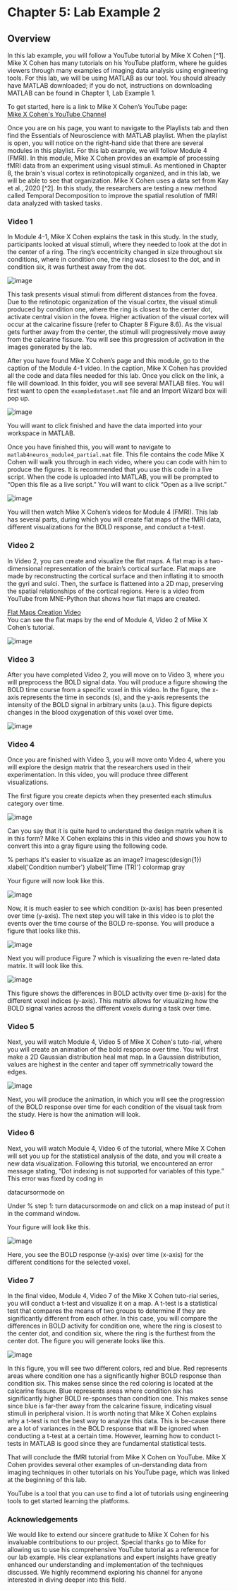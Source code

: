 # Chapter 5: Lab Example 2

## Overview

In this lab example, you will follow a YouTube tutorial by Mike X Cohen [^1]. Mike X Cohen has many tutorials on his YouTube platform, where he guides viewers through many examples of imaging data analysis using engineering tools. For this lab, we will be using MATLAB as our tool. You should already have MATLAB downloaded; if you do not, instructions on downloading MATLAB can be found in Chapter 1, Lab Example 1.

To get started, here is a link to Mike X Cohen’s YouTube page:  
[Mike X Cohen's YouTube Channel](https://www.youtube.com/@mikexcohen1)

Once you are on his page, you want to navigate to the Playlists tab and then find the Essentials of Neuroscience with MATLAB playlist. When the playlist is open, you will notice on the right-hand side that there are several modules in this playlist. For this lab example, we will follow Module 4 (FMRI). In this module, Mike X Cohen provides an example of processing fMRI data from an experiment using visual stimuli. As mentioned in Chapter 8, the brain's visual cortex is retinotopically organized, and in this lab, we will be able to see that organization. Mike X Cohen uses a data set from Kay et al., 2020 [^2]. In this study, the researchers are testing a new method called Temporal Decomposition to improve the spatial resolution of fMRI data analyzed with tasked tasks.

### Video 1

In Module 4-1, Mike X Cohen explains the task in this study. In the study, participants looked at visual stimuli, where they needed to look at the dot in the center of a ring. The ring’s eccentricity changed in size throughout six conditions, where in condition one, the ring was closest to the dot, and in condition six, it was furthest away from the dot.

![image](https://github.com/user-attachments/assets/a14b1d25-7893-4958-abc3-a0ed4cc83eb1)

This task presents visual stimuli from different distances from the fovea. Due to the retinotopic organization of the visual cortex, the visual stimuli produced by condition one, where the ring is closest to the center dot, activate central vision in the fovea. Higher activation of the visual cortex will occur at the calcarine fissure (refer to Chapter 8 Figure 8.6). As the visual gets further away from the center, the stimuli will progressively move away from the calcarine fissure. You will see this progression of activation in the images generated by the lab.

After you have found Mike X Cohen’s page and this module, go to the caption of the Module 4-1 video. In the caption, Mike X Cohen has provided all the code and data files needed for this lab. Once you click on the link, a file will download. In this folder, you will see several MATLAB files. You will first want to open the `exampledataset.mat` file and an Import Wizard box will pop up.

![image](https://github.com/user-attachments/assets/a9208fe0-1fc1-49d9-bc43-7f98f555f5f4)

You will want to click finished and have the data imported into your workspace in MATLAB.

Once you have finished this, you will want to navigate to `matlab4neuros_module4_partial.mat` file. This file contains the code Mike X Cohen will walk you through in each video, where you can code with him to produce the figures. It is recommended that you use this code in a live script. When the code is uploaded into MATLAB, you will be prompted to “Open this file as a live script.” You will want to click “Open as a live script.”

![image](https://github.com/user-attachments/assets/28d2ea06-00ac-4535-bd8f-71fd02496ae0)

You will then watch Mike X Cohen’s videos for Module 4 (FMRI). This lab has several parts, during which you will create flat maps of the fMRI data, different visualizations for the BOLD response, and conduct a t-test.

### Video 2

In Video 2, you can create and visualize the flat maps. A flat map is a two-dimensional representation of the brain’s cortical surface. Flat maps are made by reconstructing the cortical surface and then inflating it to smooth the gyri and sulci. Then, the surface is flattened into a 2D map, preserving the spatial relationships of the cortical regions. Here is a video from YouTube from MNE-Python that shows how flat maps are created.

[Flat Maps Creation Video](https://www.youtube.com/watch?v=OOy7t1yq8IM)  
You can see the flat maps by the end of Module 4, Video 2 of Mike X Cohen’s tutorial.

![image](https://github.com/user-attachments/assets/1db042f2-1ae5-4be5-8525-1b0a06db298c)

### Video 3

After you have completed Video 2, you will move on to Video 3, where you will preprocess the BOLD signal data. You will produce a figure showing the BOLD time course from a specific voxel in this video. In the figure, the x-axis represents the time in seconds (s), and the y-axis represents the intensity of the BOLD signal in arbitrary units (a.u.). This figure depicts changes in the blood oxygenation of this voxel over time.

![image](https://github.com/user-attachments/assets/bd6aa42b-1c2b-4cfc-9549-a4cc803af4ca)

### Video 4

Once you are finished with Video 3, you will move onto Video 4, where you will explore the design matrix that the researchers used in their experimentation. In this video, you will produce three different visualizations.

The first figure you create depicts when they presented each stimulus category over time.

![image](https://github.com/user-attachments/assets/14837008-ed3f-493d-9aa6-7e496130cf9c)

Can you say that it is quite hard to understand the design matrix when it is in this form? Mike X Cohen explains this in this video and shows you how to convert this into a gray figure using the following code.

% perhaps it's easier to visualize as an image?
imagesc(design{1})
xlabel('Condition number')
ylabel('Time (TR)')
colormap gray

Your figure will now look like this.

![image](https://github.com/user-attachments/assets/fe020056-4c4a-487e-9b85-75efd7c9ebc8)

Now, it is much easier to see which condition (x-axis) has been presented over time (y-axis). The next step you will take in this video is to plot the events over the time course of the BOLD re-sponse. You will produce a figure that looks like this.  

![image](https://github.com/user-attachments/assets/86acf281-0201-4db3-9dbe-6ff5e0691e62)
 
Next you will produce Figure 7 which is visualizing the even re-lated data matrix. It will look like this.  

![image](https://github.com/user-attachments/assets/6b39839a-1e32-4887-8ac9-d98c81a78b06)


This figure shows the differences in BOLD activity over time (x-axis) for the different voxel indices (y-axis). This matrix allows for visualizing how the BOLD signal varies across the different voxels during a task over time.

### Video 5
Next, you will watch Module 4, Video 5 of Mike X Cohen's tuto-rial, where you will create an animation of the bold response over time. You will first make a 2D Gaussian distribution heal mat map. In a Gaussian distribution, values are highest in the center and taper off symmetrically toward the edges.  

![image](https://github.com/user-attachments/assets/55d4a2a1-346b-4d5a-bb02-526493997ea3)

Next, you will produce the animation, in which you will see the progression of the BOLD response over time for each condition of the visual task from the study. Here is how the animation will look.  
 
 ### Video 6
Next, you will watch Module 4, Video 6 of the tutorial, where Mike X Cohen will set you up for the statistical analysis of the data, and you will create a new data visualization. Following this tutorial, we encountered an error message stating, “Dot indexing is not supported for variables of this type.” This error was fixed by coding in  

datacursormode on

Under % step 1: turn datacursormode on and click on a map instead of put it in the command window. 

Your figure will look like this.

![image](https://github.com/user-attachments/assets/aca68840-ee57-47e9-bb2a-9f7df04d586e)

Here, you see the BOLD response (y-axis) over time (x-axis) for the different conditions for the selected voxel.  
### Video 7

In the final video, Module 4, Video 7 of the Mike X Cohen tuto-rial series, you will conduct a t-test and visualize it on a map. A t-test is a statistical test that compares the means of two groups to determine if they are significantly different from each other. In this case, you will compare the differences in BOLD activity for condition one, where the ring is closest to the center dot, and condition six, where the ring is the furthest from the center dot. The figure you will generate looks like this.  

![image](https://github.com/user-attachments/assets/d236516b-e99d-46c9-962c-4f448d0ce131)

In this figure, you will see two different colors, red and blue. Red represents areas where condition one has a significantly higher BOLD response than condition six. This makes sense since the red coloring is located at the calcarine fissure. Blue represents areas where condition six has significantly higher BOLD re-sponses than condition one. This makes sense since blue is far-ther away from the calcarine fissure, indicating visual stimuli in peripheral vision. It is worth noting that Mike X Cohen explains why a t-test is not the best way to analyze this data. This is be-cause there are a lot of variances in the BOLD response that will be ignored when conducting a t-test at a certain time. However, learning how to conduct t-tests in MATLAB is good since they are fundamental statistical tests. 

That will conclude the fMRI tutorial from Mike X Cohen on YouTube. Mike X Cohen provides several other examples of un-derstanding data from imaging techniques in other tutorials on his YouTube page, which was linked at the beginning of this lab.
  
YouTube is a tool that you can use to find a lot of tutorials using engineering tools to get started learning the platforms. 

### Acknowledgements
We would like to extend our sincere gratitude to Mike X Cohen for his invaluable contributions to our project. Special thanks go to Mike for allowing us to use his comprehensive YouTube tutorial as a reference for our lab example. His clear explanations and expert insights have greatly enhanced our understanding and implementation of the techniques discussed. We highly recommend exploring his channel for anyone interested in diving deeper into this field.

















